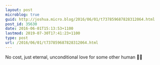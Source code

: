 ```yaml
---
layout: post
microblog: true
guid: http://joshua.micro.blog/2016/06/01/t737859687828312064.html
post_id: 35630
date: 2016-06-01T15:13:53+1100
lastmod: 2019-07-30T17:41:23+1100
type: post
url: /2016/06/01/t737859687828312064.html
---
```

No cost, just eternal, unconditional love for some other human 🤘🏻
